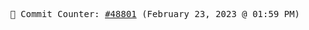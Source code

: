 <p align="center">
    <samp>
        📮 Commit Counter: <a href="https://github.com/Javascript-void0/Javascript-void0/commits/main">#48801</a> (February 23, 2023 @ 01:59 PM)
    </samp>
</p>